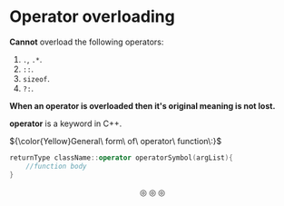 # Operator overloading

**Cannot** overload the following operators:

1. `.`, `.*`.
2. `::`.
3. `sizeof`.
4. `?:`.

**When an operator is overloaded then it's original meaning is not lost.**

**operator** is a keyword in C++.

${\color{Yellow}General\ form\ of\ operator\ function\:}$
```c++
returnType className::operator operatorSymbol(argList){
	//function body
}
```

<p align="center">
&#9678; &#9678; &#9678;
</p>
